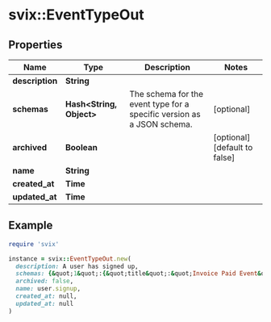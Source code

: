 # svix::EventTypeOut

## Properties

| Name | Type | Description | Notes |
| ---- | ---- | ----------- | ----- |
| **description** | **String** |  |  |
| **schemas** | **Hash&lt;String, Object&gt;** | The schema for the event type for a specific version as a JSON schema. | [optional] |
| **archived** | **Boolean** |  | [optional][default to false] |
| **name** | **String** |  |  |
| **created_at** | **Time** |  |  |
| **updated_at** | **Time** |  |  |

## Example

```ruby
require 'svix'

instance = svix::EventTypeOut.new(
  description: A user has signed up,
  schemas: {&quot;1&quot;:{&quot;title&quot;:&quot;Invoice Paid Event&quot;,&quot;description&quot;:&quot;An invoice was paid by a user&quot;,&quot;type&quot;:&quot;object&quot;,&quot;properties&quot;:{&quot;invoiceId&quot;:{&quot;description&quot;:&quot;The invoice id&quot;,&quot;type&quot;:&quot;string&quot;},&quot;userId&quot;:{&quot;description&quot;:&quot;The user id&quot;,&quot;type&quot;:&quot;string&quot;}},&quot;required&quot;:[&quot;invoiceId&quot;,&quot;userId&quot;]}},
  archived: false,
  name: user.signup,
  created_at: null,
  updated_at: null
)
```

